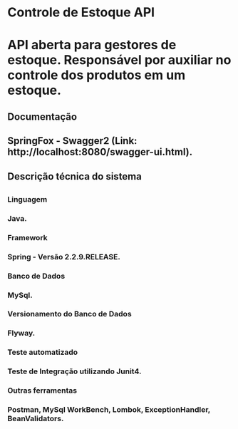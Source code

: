 <h1>Controle de Estoque API<h1/>

API aberta para gestores de estoque. Responsável por auxiliar no controle dos produtos em um estoque.

<h2>Documentação<h2/>

SpringFox - Swagger2 (Link: http://localhost:8080/swagger-ui.html).

<h2>Descrição técnica do sistema<h2/>

<h3>Linguagem<h3/>
<p>Java.<p/>

<h3>Framework<h3/>
<p>Spring - Versão 2.2.9.RELEASE.<p/>
 
<h3>Banco de Dados<h3/>
<p>MySql.<p/>
 
<h3>Versionamento do Banco de Dados<h3/>
<p>Flyway.<p/>
 
<h3>Teste automatizado<h3/>
<p>Teste de Integração utilizando Junit4.<p/>

<h3>Outras ferramentas<h3/>
<p>Postman, MySql WorkBench, Lombok, ExceptionHandler, BeanValidators.<p/>
